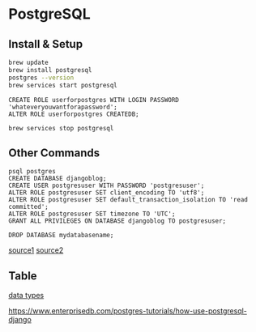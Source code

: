 # PostgreSQL

## Install & Setup
```bash
brew update
brew install postgresql
postgres --version
brew services start postgresql
```

```postgres
CREATE ROLE userforpostgres WITH LOGIN PASSWORD 'whateveryouwantforapassword';
ALTER ROLE userforpostgres CREATEDB;
```

```
brew services stop postgresql
```


## Other Commands
```
psql postgres
CREATE DATABASE djangoblog;
CREATE USER postgresuser WITH PASSWORD 'postgresuser';
ALTER ROLE postgresuser SET client_encoding TO 'utf8';
ALTER ROLE postgresuser SET default_transaction_isolation TO 'read committed';
ALTER ROLE postgresuser SET timezone TO 'UTC';
GRANT ALL PRIVILEGES ON DATABASE djangoblog TO postgresuser;
```

```
DROP DATABASE mydatabasename;
```


[source1](https://www.sqlshack.com/setting-up-a-postgresql-database-on-mac/)
[source2](https://www.robinwieruch.de/postgres-sql-macos-setup)


## Table

[data types](https://www.postgresql.org/docs/9.5/datatype.html)

https://www.enterprisedb.com/postgres-tutorials/how-use-postgresql-django